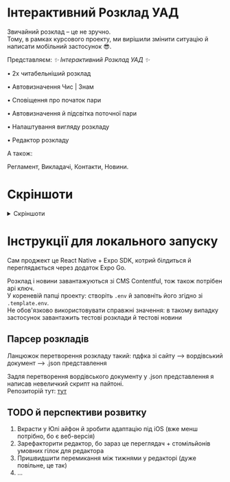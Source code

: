 # Інтерактивний Розклад УАД

Звичайний розклад – це не зручно.<br>
Тому, в рамках курсового проекту, ми вирішили змінити ситуацію й написати мобільний застосунок 😎.

Представляєм:
*✨ Інтерактивний Розклад УАД ✨*

• 2х читабельніший розклад

• Автовизначення Чис | Знам

• Сповіщення про початок пари

• Автовизначення й підсвітка поточної пари

• Налаштування вигляду розкладу

• Редактор розкладу 

А також:

Регламент, Викладачі, Контакти, Новини.

# Скріншоти
<details>
  <summary>Скріншоти</summary>
  <img src="docs/images/ui-screenshots/schedule-view-highlight.png">
  <img src="docs/images/ui-screenshots/reglament.png">
  <img src="docs/images/ui-screenshots/editor-view-preview.png">
  <img src="docs/images/ui-screenshots/settings.png">
</details>

# Інструкції для локального запуску
Сам проджект це React Native + Expo SDK, котрий білдиться й переглядається через додаток Expo Go.

Розклад і новини завантажуються зі CMS Contentful, тож також потрібен api ключ.<br>
У кореневій папці проекту: створіть `.env` й заповніть його згідно зі `.template.env`.<br>Не обов'язково використовувати справжні значення: в такому випадку застосунок завантажить тестові розклади й тестові новини

## Парсер розкладів
Ланцюжок перетворення розкладу такий: пдфка зі сайту --> вордівський документ --> .json представлення

Задля перетворення вордівського документу у .json представлення я написав невеличкий скрипт на пайтоні. <br>
Репозиторій тут: [тут](https://github.com/Seagullie/ParseSchedules)

## TODO й перспективи розвитку
1. Вкрасти у Юлі айфон й зробити адаптацію під iOS (вже менш потрібно, бо є веб-версія)
2. Зарефакторити редактор, бо зараз це переглядач + стомільйонів умовних гілок для редактора
3. Пришвидшити перемикання між тижнями у редакторі (дуже повільне, це так)
4. ...
